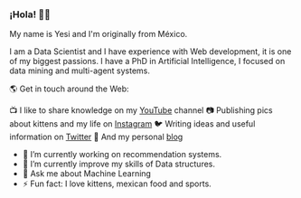 ### ¡Hola! 👋🏼

My name is Yesi and I'm originally from México.

I am a Data Scientist and I have experience with Web development, it is one of my biggest passions. 
I have a PhD in Artificial Intelligence, I focused on data mining and multi-agent systems.

🌎 Get in touch around the Web:

📺 I like to share knowledge on my [YouTube](https://www.youtube.com/user/silvercorp) channel 
📷 Publishing pics about kittens and my life on [Instagram](https://www.instagram.com/yesidaysb)
🐦 Writing ideas and useful information on [Twitter](https://www.twitter.com/silvercorp)
📝 And my personal [blog](https://www.yesidays.tech)

- 🔭 I’m currently working on recommendation systems.
- 🌱 I’m currently improve my skills of Data structures.
- 💬 Ask me about Machine Learning
- ⚡ Fun fact: I love kittens, mexican food and sports.
